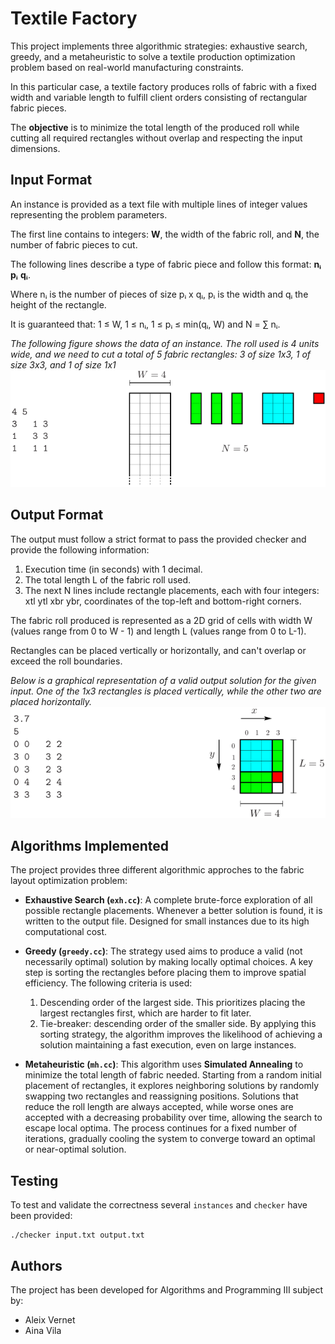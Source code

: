 # Textile Factory

This project implements three algorithmic strategies: exhaustive search, greedy, and a metaheuristic to solve a textile production optimization problem based on real-world manufacturing constraints.

In this particular case, a textile factory produces rolls of fabric with a fixed width and variable length to fulfill client orders consisting of rectangular fabric pieces. 

The **objective** is to minimize the total length of the produced roll while cutting all required rectangles without overlap and respecting the input dimensions. 

## Input Format

An instance is provided as a text file with multiple lines of integer values representing the problem parameters. 

The first line contains to integers: **W**, the width of the fabric roll, and **N**, the number of fabric pieces to cut.

The following lines describe a type of fabric piece and follow this format: **nᵢ** **pᵢ** **qᵢ**.

Where nᵢ is the number of pieces of size pᵢ x qᵢ, pᵢ is the width and qᵢ the height of the rectangle.

It is guaranteed that: 1 ≤ W, 1 ≤ nᵢ, 1 ≤ pᵢ ≤ min(qᵢ, W) and N = ∑ nᵢ.

*The following figure shows the data of an instance. The roll used is 4 units wide, and we need to cut a total of 5 fabric rectangles: 3 of size 1x3, 1 of size 3x3, and 1 of size 1x1*
![alt_text](example.png)

## Output Format

The output must follow a strict format to pass the provided checker and provide the following information: 
1. Execution time (in seconds) with 1 decimal.
2. The total length L of the fabric roll used.
3. The next N lines include rectangle placements, each with four integers: xtl ytl xbr ybr, coordinates of the top-left and bottom-right corners.

The fabric roll produced is represented as a 2D grid of cells with width W (values range from 0 to W - 1) and length L (values range from 0 to L-1). 

Rectangles can be placed vertically or horizontally, and can't overlap or exceed the roll boundaries. 

*Below is a graphical representation of a valid output solution for the given input. One of the 1x3 rectangles is placed vertically, while the other two are placed horizontally.*
![alt_text](example2.png)

## Algorithms Implemented

The project provides three different algorithmic approches to the fabric layout optimization problem:

- **Exhaustive Search (`exh.cc`)**: 
    A complete brute-force exploration of all possible rectangle placements. Whenever a better solution is found, it is written to the output file. Designed for small instances due to its high computational cost.

- **Greedy (`greedy.cc`)**: 
    The strategy used aims to produce a valid (not necessarily optimal) solution by making locally optimal choices. A key step is sorting the rectangles before placing them to improve spatial efficiency. The following criteria is used: 
    1. Descending order of the largest side. This prioritizes placing the largest rectangles first, which are harder to fit later.
    2. Tie-breaker: descending order of the smaller side. 
    By applying this sorting strategy, the algorithm improves the likelihood of achieving a solution maintaining a fast execution, even on large instances. 

- **Metaheuristic (`mh.cc`)**: 
    This algorithm uses **Simulated Annealing** to minimize the total length of fabric needed. Starting from a random initial placement of rectangles, it explores neighboring solutions by randomly swapping two rectangles and reassigning positions. Solutions that reduce the roll length are always accepted, while worse ones are accepted with a decreasing probability over time, allowing the search to escape local optima. The process continues for a fixed number of iterations, gradually cooling the system to converge toward an optimal or near-optimal solution.

## Testing

To test and validate the correctness several `instances` and `checker` have been provided:
```
./checker input.txt output.txt
```

## Authors

The project has been developed for Algorithms and Programming III subject by:
- Aleix Vernet
- Aina Vila




